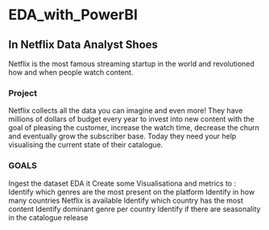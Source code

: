 # EDA_with_PowerBI
## In Netflix Data Analyst Shoes
Netflix is the most famous streaming startup in the world and revolutioned how and when people watch content.
### Project 
Netflix collects all the data you can imagine and even more! They have millions of dollars of budget every year to invest into new content with the goal of pleasing the customer, increase the watch time, decrease the churn and eventually grow the subscriber base.
Today they need your help visualising the current state of their catalogue.
### GOALS
Ingest the dataset
EDA it
Create some Visualisationa and metrics to :
Identify which genres are the most present on the platform
Identify in how many countries Netflix is available
Identify which country has the most content
Identify dominant genre per country
Identify if there are seasonality in the catalogue release
